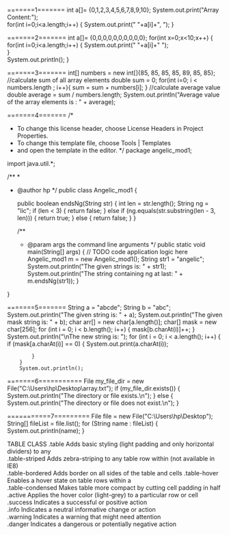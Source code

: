 =======1=======
int a[]= {0,1,2,3,4,5,6,7,8,9,10};
        System.out.print("Array Content:");  
        for(int i=0;i<a.length;i++) 
        {
            System.out.print(" "+a[i]+", ");
        } 

=======2=======
int a[]= {0,0,0,0,0,0,0,0,0,0};
        for(int x=0;x<10;x++) {
            for(int i=0;i<a.length;i++) 
            {
                System.out.print(" "+a[i]+" ");   
            }  
            System.out.println();
        }


=======3=======
      int[] numbers = new int[]{85, 85, 85, 85, 89, 85, 85};
       //calculate sum of all array elements
       double sum = 0;
       for(int i=0; i < numbers.length ; i++){
        sum = sum + numbers[i];
        }
       //calculate average value
        double average = sum / numbers.length;
        System.out.println("Average value of the array elements is : " + average); 


=======4======= /*
 * To change this license header, choose License Headers in Project Properties.
 * To change this template file, choose Tools | Templates
 * and open the template in the editor.
 */
package angelic_mod1;

import java.util.*;

/**
 *
 * @author hp
 */
public class Angelic_mod1 {

    public boolean endsNg(String str) {
        int len = str.length();
        String ng = "lic";
        if (len < 3) {
            return false;
        } else if (ng.equals(str.substring(len - 3, len))) {
            return true;
        } else {
            return false;
        }
    }

    /**
     * @param args the command line arguments
     */
    public static void main(String[] args) {
        // TODO code application logic here
        Angelic_mod1 m = new Angelic_mod1();
        String str1 = "angelic";
        System.out.println("The given strings is: " + str1);
        System.out.println("The string containing ng at last: " + m.endsNg(str1));
    }

}

=======5=======
String a = "abcde";
        String b = "abc";
        System.out.println("The given string is: " + a);
        System.out.println("The given mask string is: " + b);
        char arr[] = new char[a.length()];
        char[] mask = new char[256];
        for (int i = 0; i < b.length(); i++) {
            mask[b.charAt(i)]++;
        }
        System.out.println("\nThe new string is: ");
        for (int i = 0; i < a.length(); i++) {
            if (mask[a.charAt(i)] == 0) {
                System.out.print(a.charAt(i));
                
            }
        }
        System.out.println();

=======6===========
        File my_file_dir = new File("C:\\Users\\hp\\Desktop\\array.txt");
        if (my_file_dir.exists()) {
            System.out.println("The directory or file exists.\n");
        } else {
            System.out.println("The directory or file does not exist.\n");
        }


===========7=========
  File file = new File("C:\\Users\\hp\\Desktop");
        String[] fileList = file.list();
        for (String name : fileList) {
            System.out.println(name);
        }


TABLE CLASS
.table	Adds basic styling (light padding and only horizontal dividers) to any <table>	
.table-striped	Adds zebra-striping to any table row within <tbody> (not available in IE8)	
.table-bordered	Adds border on all sides of the table and cells	
.table-hover	Enables a hover state on table rows within a <tbody>	
.table-condensed	Makes table more compact by cutting cell padding in half
.active	Applies the hover color (light-grey) to a particular row or cell	
.success	Indicates a successful or positive action	
.info	Indicates a neutral informative change or action	
.warning	Indicates a warning that might need attention	
.danger	Indicates a dangerous or potentially negative action
